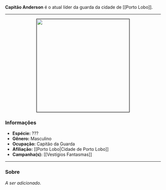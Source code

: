 **Capitão Anderson** é o atual líder da guarda da cidade de [[Porto Lobo]].

---

<div style="text-align: center;">
<img src="https://i.imgur.com/eJ2yM61.jpg" width="300" height="300" style="border: 1px solid black;">
</div>

### Informações

- **Espécie:** ???
- **Gênero:** Masculino
- **Ocupação:** Capitão da Guarda
- **Afiliação:** [[Porto Lobo|Cidade de Porto Lobo]]
- **Campanha(s):** [[Vestígios Fantasmas]]

---

### Sobre

*A ser adicionado.*